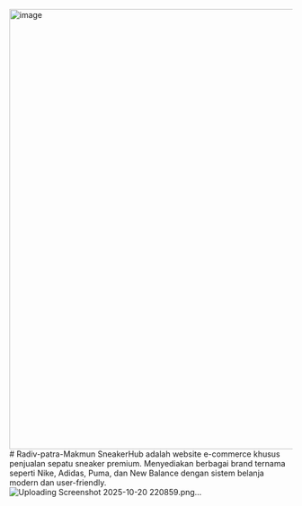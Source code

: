 <img width="1901" height="785" alt="image" src="https://github.com/user-attachments/assets/2ccc243d-af8e-4435-9f9e-651bedd884fd" /># Radiv-patra-Makmun
SneakerHub adalah website e-commerce khusus penjualan sepatu sneaker premium. Menyediakan berbagai brand ternama seperti Nike, Adidas, Puma, dan New Balance dengan sistem belanja modern dan user-friendly.
![Uploading Screenshot 2025-10-20 220859.png…]()

